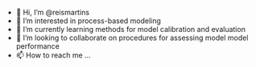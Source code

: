 - 👋 Hi, I’m @reismartins
- 👀 I’m interested in process-based modeling
- 🌱 I’m currently learning methods for model calibration and evaluation
- 💞️ I’m looking to collaborate on procedures for assessing model model performance
- 📫 How to reach me ...

<!---
reismartins/reismartins is a ✨ special ✨ repository because its `README.md` (this file) appears on your GitHub profile.
You can click the Preview link to take a look at your changes.
--->

